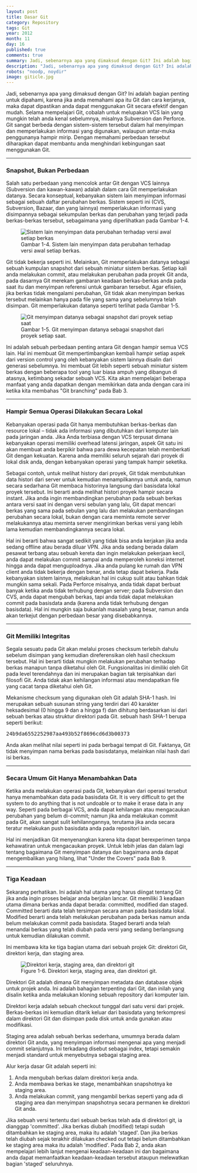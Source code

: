 ```yaml
---
layout: post
title: Dasar Git
category: Repository
tags: Git
year: 2012
month: 11
day: 16
published: true
comments: true
summary: Jadi, sebenarnya apa yang dimaksud dengan Git? Ini adalah bagian penting untuk dipahami, karena jika anda memahami apa itu Git dan cara kerjanya, maka dapat dipastikan anda dapat menggunakan Git secara efektif dengan mudah.
description: "Jadi, sebenarnya apa yang dimaksud dengan Git? Ini adalah bagian penting untuk dipahami, karena jika anda memahami apa itu Git dan cara kerjanya, maka dapat dipastikan anda dapat menggunakan Git secara efektif dengan mudah."
robots: "noodp, noydir"
image: giticle.jpg
---
```

<p>Jadi, sebenarnya apa yang dimaksud dengan Git? Ini adalah bagian penting untuk dipahami, karena jika anda memahami apa itu Git dan cara kerjanya, maka dapat dipastikan anda dapat menggunakan Git secara efektif dengan mudah. Selama mempelajari Git, cobalah untuk melupakan VCS lain yang mungkin telah anda kenal sebelumnya, misalnya Subversion dan Perforce. Git sangat berbeda dengan sistem-sistem tersebut dalam hal menyimpan dan memperlakukan informasi yang digunakan, walaupun antar-muka penggunanya hampir mirip. Dengan memahami perbedaan tersebut diharapkan dapat membantu anda menghindari kebingungan saat menggunakan Git.</p><hr>
<h3>Snapshot, Bukan Perbedaan</h3>
<p>Salah satu perbedaan yang mencolok antar Git dengan VCS lainnya (Subversion dan kawan-kawan) adalah dalam cara Git memperlakukan datanya. Secara konseptual, kebanyakan sistem lain menyimpan informasi sebagai sebuah daftar perubahan berkas. Sistem seperti ini (CVS, Subversion, Bazaar, dan yang lainnya) memperlakukan informasi yang disimpannya sebagai sekumpulan berkas dan perubahan yang terjadi pada berkas-berkas tersebut, sebagaimana yang diperlihatkan pada Gambar 1-4.</p><figure><img src="http://git-scm.com/figures/18333fig0104.png" alt="Sistem lain menyimpan data perubahan terhadap versi awal setiap berkas" class="img-polaroid media-object"><figcaption>Gambar 1-4. Sistem lain menyimpan data perubahan terhadap versi awal setiap berkas.<figcaption></figure><p>Git tidak bekerja seperti ini. Melainkan, Git memperlakukan datanya sebagai sebuah kumpulan snapshot dari sebuah miniatur sistem berkas. Setiap kali anda melakukan commit, atau melakukan perubahan pada proyek Git anda, pada dasarnya Git merekam gambaran keadaan berkas-berkas anda pada saat itu dan menyimpan referensi untuk gambaran tersebut. Agar efisien, jika berkas tidak mengalami perubahan, Git tidak akan menyimpan berkas tersebut melainkan hanya pada file yang sama yang sebelumnya telah disimpan. Git memperlakukan datanya seperti terlihat pada Gambar 1-5.</p><figure><img src="http://git-scm.com/figures/18333fig0105.png" alt="Git menyimpan datanya sebagai snapshot dari proyek setiap saat" class="img-polaroid media-object"><figcaption>Gambar 1-5. Git menyimpan datanya sebagai snapshot dari proyek setiap saat.<figcaption></figure><p>Ini adalah sebuah perbedaan penting antara Git dengan hampir semua VCS lain. Hal ini membuat Git mempertimbangkan kembali hampir setiap aspek dari version control yang oleh kebanyakan sistem lainnya disalin dari generasi sebelumnya. Ini membuat Git lebih seperti sebuah miniatur sistem berkas dengan beberapa tool yang luar biasa ampuh yang dibangun di atasnya, ketimbang sekadar sebuah VCS. Kita akan mempelajari beberapa manfaat yang anda dapatkan dengan memikirkan data anda dengan cara ini ketika kita membahas "Git branching" pada Bab 3.</p><hr>
<h3>Hampir Semua Operasi Dilakukan Secara Lokal</h3>
<p>Kebanyakan operasi pada Git hanya membutuhkan berkas-berkas dan resource lokal – tidak ada informasi yang dibutuhkan dari komputer lain pada jaringan anda. Jika Anda terbiasa dengan VCS terpusat dimana kebanyakan operasi memiliki overhead latensi jaringan, aspek Git satu ini akan membuat anda berpikir bahwa para dewa kecepatan telah memberkati Git dengan kekuatan. Karena anda memiliki seluruh sejarah dari proyek di lokal disk anda, dengan kebanyakan operasi yang tampak hampir seketika.</p>
<p>Sebagai contoh, untuk melihat history dari proyek, Git tidak membutuhkan data histori dari server untuk kemudian menampilkannya untuk anda, namun secara sedarhana Git membaca historinya langsung dari basisdata lokal proyek tersebut. Ini berarti anda melihat histori proyek hampir secara instant. Jika anda ingin membandingkan perubahan pada sebuah berkas antara versi saat ini dengan versi sebulan yang lalu, Git dapat mencari berkas yang sama pada sebulan yang lalu dan melakukan pembandingan perubahan secara lokal, bukan dengan cara meminta remote server melakukannya atau meminta server mengirimkan berkas versi yang lebih lama kemudian membandingkannya secara lokal.</p>
<p>Hal ini berarti bahwa sangat sedikit yang tidak bisa anda kerjakan jika anda sedang offline atau berada diluar VPN. Jika anda sedang berada dalam pesawat terbang atau sebuah kereta dan ingin melakukan pekerjaan kecil, anda dapat melakukan commit sampai anda memperoleh koneksi internet hingga anda dapat menguploadnya. Jika anda pulang ke rumah dan VPN client anda tidak bekerja dengan benar, anda tetap dapat bekerja. Pada kebanyakan sistem lainnya, melakukan hal ini cukup sulit atau bahkan tidak mungkin sama sekali. Pada Perforce misalnya, anda tidak dapat berbuat banyak ketika anda tidak terhubung dengan server; pada Subversion dan CVS, anda dapat mengubah berkas, tapi anda tidak dapat melakukan commit pada basisdata anda (karena anda tidak terhubung dengan basisdata). Hal ini mungkin saja bukanlah masalah yang besar, namun anda akan terkejut dengan perbedaan besar yang disebabkannya.</p><hr>
<h3>Git Memiliki Integritas</h3>
<p>Segala sesuatu pada Git akan melalui proses checksum terlebih dahulu sebelum disimpan yang kemudian direferensikan oleh hasil checksum tersebut. Hal ini berarti tidak mungkin melakukan perubahan terhadap berkas manapun tanpa diketahui oleh Git. Fungsionalitas ini dimiliki oleh Git pada level terendahnya dan ini merupakan bagian tak terpisahkan dari filosofi Git. Anda tidak akan kehilangan informasi atau mendapatkan file yang cacat tanpa diketahui oleh Git.</p>
<p>Mekanisme checksum yang digunakan oleh Git adalah SHA-1 hash. Ini merupakan sebuah susunan string yang terdiri dari 40 karakter heksadesimal (0 hingga 9 dan a hingga f) dan dihitung berdasarkan isi dari sebuah berkas atau struktur direktori pada Git. sebuah hash SHA-1 berupa seperti berikut:</p>
<pre>24b9da6552252987aa493b52f8696cd6d3b00373</pre>
<p>Anda akan melihat nilai seperti ini pada berbagai tempat di Git. Faktanya, Git tidak menyimpan nama berkas pada basisdatanya, melainkan nilai hash dari isi berkas.</p><hr>
<h3>Secara Umum Git Hanya Menambahkan Data</h3>
<p>Ketika anda melakukan operasi pada Git, kebanyakan dari operasi tersebut hanya menambahkan data pada basisdata Git. It is very difficult to get the system to do anything that is not undoable or to make it erase data in any way. Seperti pada berbagai VCS, anda dapat kehilangan atau mengacaukan perubahan yang belum di-commit; namun jika anda melakukan commit pada Git, akan sangat sulit kehilanngannya, terutama jika anda secara teratur melakukan push basisdata anda pada repositori lain.</p>
<p>Hal ini menjadikan Git menyenangkan karena kita dapat berexperimen tanpa kehawatiran untuk mengacaukan proyek. Untuk lebih jelas dan dalam lagi tentang bagaimana Git menyimpan datanya dan bagaimana anda dapat mengembalikan yang hilang, lihat "Under the Covers" pada Bab 9.</p><hr>
<h3>Tiga Keadaan</h3>
<p>Sekarang perhatikan. Ini adalah hal utama yang harus diingat tentang Git jika anda ingin proses belajar anda berjalan lancar. Git memiliki 3 keadaan utama dimana berkas anda dapat berada: committed, modified dan staged. Committed berarti data telah tersimpan secara aman pada basisdata lokal. Modified berarti anda telah melakukan perubahan pada berkas namun anda belum melakukan commit pada basisdata. Staged berarti anda telah menandai berkas yang telah diubah pada versi yang sedang berlangsung untuk kemudian dilakukan commit.</p>
<p>Ini membawa kita ke tiga bagian utama dari sebuah projek Git: direktori Git, direktori kerja, dan staging area.</p><figure><img src="http://git-scm.com/figures/18333fig0106.png" alt="Direktori kerja, staging area, dan direktori git" class="img-polaroid media-object">
<figcaption>Figure 1-6. Direktori kerja, staging area, dan direktori git.<figcaption></figure><p>Direktori Git adalah dimana Git menyimpan metadata dan database objek untuk projek anda. Ini adalah bahagian terpenting dari Git, dan inilah yang disalin ketika anda melakukan kloning sebuah repository dari komputer lain.</p>
<p>Direktori kerja adalah sebuah checkout tunggal dari satu versi dari projek. Berkas-berkas ini kemudian ditarik keluar dari basisdata yang terkompresi dalam direktori Git dan disimpan pada disk untuk anda gunakan atau modifikasi.</p>
<p>Staging area adalah sebuah berkas sederhana, umumnya berada dalam direktori Git anda, yang menyimpan informasi mengenai apa yang menjadi commit selanjutnya. Ini terkadang disebut sebagai index, tetapi semakin menjadi standard untuk menyebutnya sebagai staging area.</p>
<p>Alur kerja dasar Git adalah seperti ini:</p>
<ol><li>Anda mengubah berkas dalam direktori kerja anda.</li><li>Anda membawa berkas ke stage, menambahkan snapshotnya ke staging area.</li><li>Anda melakukan commit, yang mengambil berkas seperti yang ada di staging area dan menyimpan snapshotnya secara permanen ke direktori Git anda.</li></ol>
<p>Jika sebuah versi tertentu dari sebuah berkas telah ada di direktori git, ia dianggap 'committed'. Jika berkas diubah (modified) tetapi sudah ditambahkan ke staging area, maka itu adalah 'staged'. Dan jika berkas telah diubah sejak terakhir dilakukan checked out tetapi belum ditambahkan ke staging area maka itu adalah 'modified'. Pada Bab 2, anda akan mempelajari lebih lanjut mengenai keadaan-keadaan ini dan bagaimana anda dapat memanfaatkan keadaan-keadaan tersebut ataupun melewatkan bagian 'staged' seluruhnya.</p>